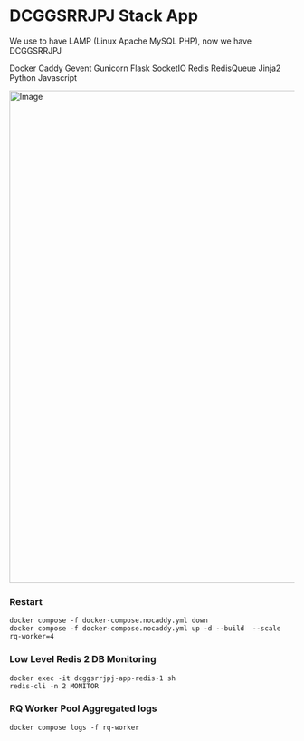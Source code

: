 # DCGGSRRJPJ Stack App

We use to have LAMP (Linux Apache MySQL PHP), now we have DCGGSRRJPJ

Docker Caddy Gevent Gunicorn Flask SocketIO Redis RedisQueue Jinja2 Python Javascript

<img width="1405" height="869" alt="Image" src="https://github.com/user-attachments/assets/4c7a16dc-3f46-49a4-9d61-dc8fe663a926" />

### Restart
```
docker compose -f docker-compose.nocaddy.yml down
docker compose -f docker-compose.nocaddy.yml up -d --build  --scale rq-worker=4
```


### Low Level Redis 2 DB Monitoring
```
docker exec -it dcggsrrjpj-app-redis-1 sh
redis-cli -n 2 MONITOR
```

### RQ Worker Pool Aggregated logs
```
docker compose logs -f rq-worker
```
